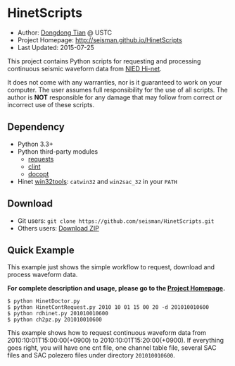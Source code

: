# HinetScripts

- Author: [Dongdong Tian](https://github.com/seisman) @ USTC
- Project Homepage: http://seisman.github.io/HinetScripts
- Last Updated: 2015-07-25

This project contains Python scripts for requesting and processing continuous seismic waveform data from [NIED Hi-net][].

It does not come with any warranties, nor is it guaranteed to work on your
computer. The user assumes full responsibility for the use of all scripts.
The author is **NOT** responsible for any damage that may follow from correct
*or* incorrect use of these scripts.


## Dependency

- Python 3.3+
- Python third-party modules
  - [requests](http://docs.python-requests.org)
  - [clint](https://github.com/kennethreitz/clint)
  - [docopt](http://docopt.org/)
- Hinet [win32tools][]: `catwin32` and `win2sac_32` in your `PATH`


## Download

- Git users: `git clone https://github.com/seisman/HinetScripts.git`
- Others users: [Download ZIP](https://github.com/seisman/HinetScripts/archive/master.zip)


## Quick Example

This example just shows the simple workflow to request, download and process waveform data.

**For complete description and usage, please go to the [Project Homepage](http://seisman.github.io/HinetScripts/).**

```
$ python HinetDoctor.py
$ python HinetContRequest.py 2010 10 01 15 00 20 -d 201010010600
$ python rdhinet.py 201010010600
$ python ch2pz.py 201010010600
```

This example shows how to request continuous waveform data from 2010:10:01T15:00:00(+0900) to 2010:10:01T15:20:00(+0900).
If everything goes right, you will have one cnt file, one channel table file,
several SAC files and SAC polezero files under directory `201010010600`.


[win32tools]: https://hinetwww11.bosai.go.jp/auth/manual/dlDialogue.php?r=win32tools
[NIED Hi-net]: http://www.hinet.bosai.go.jp
